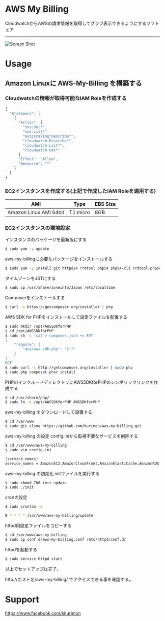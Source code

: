 # AWS My Billing
CloudwatchからAWSの請求情報を取得してグラフ表示できるようにするソフトェア
  
---
![Screen Shot](https://raw.github.com/kurimon/aws-my-billing/master/docs/screenshot01.png "Screen Shot")
  
# Usage
## Amazon Linuxに AWS-My-Billing を構築する
### Cloudwatchの情報が取得可能なIAM Roleを作成する
```javascript
{
  "Statement": [
    {
      "Action": [
        "sns:Get*",
        "sns:List*",
        "autoscaling:Describe*",
        "cloudwatch:Describe*",
        "cloudwatch:List*",
        "cloudwatch:Get*"
      ],
      "Effect": "Allow",
      "Resource": "*"
    }
  ]
}
```
  
### EC2インスタンスを作成する(上記で作成したIAM Roleを適用する)
| AMI                    | Type     | EBS Size |
| ---------------------- | -------- | -------- |
| Amazon Linux AMI 64bit | T1.micro | 8GB      |
  
### EC2インスタンスの環境設定
インスタンスのパッケージを最新版にする
```bash
$ sudo yum -y update
```
  
aws-my-billingに必要なパッケージをインストールする
```bash
$ sudo yum -y install git httpd24 rrdtool php54 php54-cli rrdtool-php54
```

タイムゾーンをJSTにする
```bash
$ sudo cp /usr/share/zoneinfo/Japan /etc/localtime
```
  
Composerをインストールする
```bash
$ curl -s https://getcomposer.org/installer | php
```
  
AWS SDK for PHPをインストールして設定ファイルを配置する
```bash
$ sudo mkdir /opt/AWSSDKforPHP
$ cd /opt/AWSSDKforPHP
$ sudo sh -c 'cat > composer.json << EOT
{
    "require": {
        "aws/aws-sdk-php": "2.*"
    }
}
EOT'
$ sudo curl -s http://getcomposer.org/installer | sudo php
$ sudo php composer.phar install
```
  
PHPのインクルードディレクトリにAWSSDKforPHPのシンボリックリンクを作成する
```bash
$ cd /usr/share/php/
$ sudo ln -s /opt/AWSSDKforPHP AWSSDKforPHP
```
  
aws-my-billing をダウンロードして設置する
```bash
$ cd /var/www
$ sudo git clone https://github.com/kurimon/aws-my-billing.git
```
  
aws-my-billing の設定
config.iniから監視不要なサービスを削除する
```bash
$ cd /var/www/aws-my-billing
$ sudo vim config.ini
```
```bash
[service_names]
service_names = AmazonEC2,AmazonCloudFront,AmazonElastiCache,AmazonRDS,AmazonRoute53,AmazonS3,AmazonSNS,AWSDataTransfer,AWSSupportBusiness,total
```
  
aws-my-billing の初期化
initファイルを実行する
```bash
$ sudo chmod 700 init update
$ sudo ./init
```
  
cronの設定
```bash
$ sudo crontab -e 
```
```bash
0 * * * * /var/www/aws-my-billing/update
```
  
httpd用設定ファイルをコピーする
```bash
$ cd /var/www/aws-my-billing
$ sudo cp conf.d/aws-my-billing.conf /etc/httpd/conf.d/
```
  
httpdを起動する
```bash
$ sudo service httpd start
```
  
以上でセットアップは完了。
  
http://ホスト名/aws-my-billing/ でアクセスできる事を確認する。

# Support
https://www.facebook.com/kkurimon




